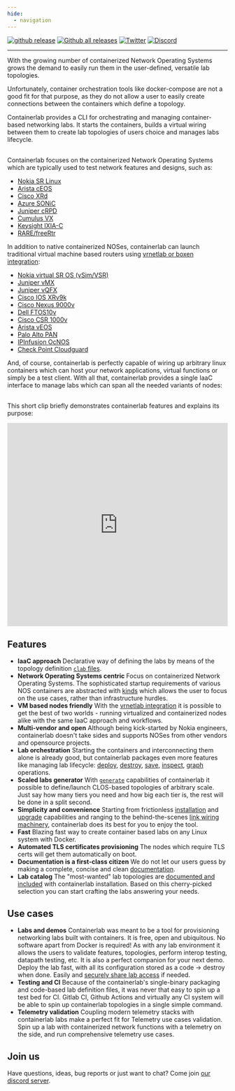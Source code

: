 ```yaml
---
hide:
  - navigation
---
```

<p align=center><object type="image/svg+xml" data=https://cdn.jsdelivr.net/gh/srl-labs/containerlab@main/docs/images/containerlab_export_white_ink_js.svg ></object></p>

[![github release](https://img.shields.io/github/release/srl-labs/containerlab.svg?style=flat-square&color=00c9ff&labelColor=bec8d2)](https://github.com/srl-labs/containerlab/releases/)
[![Github all releases](https://img.shields.io/github/downloads/srl-labs/containerlab/total.svg?style=flat-square&color=00c9ff&labelColor=bec8d2)](https://github.com/srl-labs/containerlab/releases/)
[![Twitter](https://img.shields.io/badge/follow-%40go_containerlab-1DA1F2?logo=twitter&style=flat-square&color=00c9ff&labelColor=bec8d2)](https://twitter.com/go_containerlab)
[![Discord](https://img.shields.io/discord/860500297297821756?style=flat-square&label=discord&logo=discord&color=00c9ff&labelColor=bec8d2)](https://discord.gg/vAyddtaEV9)

---

With the growing number of containerized Network Operating Systems grows the demand to easily run them in the user-defined, versatile lab topologies.

Unfortunately, container orchestration tools like docker-compose are not a good fit for that purpose, as they do not allow a user to easily create connections between the containers which define a topology.

Containerlab provides a CLI for orchestrating and managing container-based networking labs. It starts the containers, builds a virtual wiring between them to create lab topologies of users choice and manages labs lifecycle.

<div class="mxgraph" style="max-width:100%;border:1px solid transparent;margin:0 auto; display:block;" data-mxgraph="{&quot;page&quot;:0,&quot;zoom&quot;:2,&quot;highlight&quot;:&quot;#0000ff&quot;,&quot;nav&quot;:true,&quot;check-visible-state&quot;:true,&quot;resize&quot;:true,&quot;url&quot;:&quot;https://raw.githubusercontent.com/srl-labs/containerlab/diagrams/index.md&quot;}"></div>

Containerlab focuses on the containerized Network Operating Systems which are typically used to test network features and designs, such as:

* [Nokia SR Linux](manual/kinds/srl.md)
* [Arista cEOS](manual/kinds/ceos.md)
* [Cisco XRd](manual/kinds/xrd.md)
* [Azure SONiC](manual/kinds/sonic-vs.md)
* [Juniper cRPD](manual/kinds/crpd.md)
* [Cumulus VX](manual/kinds/cvx.md)
* [Keysight IXIA-C](manual/kinds/keysight_ixia-c-one.md)
* [RARE/freeRtr](manual/kinds/rare-freertr.md)

In addition to native containerized NOSes, containerlab can launch traditional virtual machine based routers using [vrnetlab or boxen integration](manual/vrnetlab.md):

* [Nokia virtual SR OS (vSim/VSR)](manual/kinds/vr-sros.md)
* [Juniper vMX](manual/kinds/vr-vmx.md)
* [Juniper vQFX](manual/kinds/vr-vqfx.md)
* [Cisco IOS XRv9k](manual/kinds/vr-xrv9k.md)
* [Cisco Nexus 9000v](manual/kinds/vr-n9kv.md)
* [Dell FTOS10v](manual/kinds/vr-ftosv.md)
* [Cisco CSR 1000v](manual/kinds/vr-csr.md)
* [Arista vEOS](manual/kinds/vr-veos.md)
* [Palo Alto PAN](manual/kinds/vr-pan.md)
* [IPInfusion OcNOS](manual/kinds/ipinfusion-ocnos.md)
* [Check Point Cloudguard](manual/kinds/checkpoint_cloudguard.md)

And, of course, containerlab is perfectly capable of wiring up arbitrary linux containers which can host your network applications, virtual functions or simply be a test client. With all that, containerlab provides a single IaaC interface to manage labs which can span all the needed variants of nodes:

<div class="mxgraph" style="max-width:100%;border:1px solid transparent;margin:0 auto; display:block;" data-mxgraph="{&quot;page&quot;:1,&quot;zoom&quot;:1.5,&quot;highlight&quot;:&quot;#0000ff&quot;,&quot;nav&quot;:true,&quot;check-visible-state&quot;:true,&quot;resize&quot;:true,&quot;url&quot;:&quot;https://raw.githubusercontent.com/srl-labs/containerlab/diagrams/index.md&quot;}"></div>

This short clip briefly demonstrates containerlab features and explains its purpose:

<iframe type="text/html"
    width="100%"
    height="465"
    src="https://www.youtube.com/embed/xdi7rwdJgkg"
    frameborder="0">
</iframe>

## Features

* **IaaC approach**
    Declarative way of defining the labs by means of the topology definition [`clab` files](manual/topo-def-file.md).
* **Network Operating Systems centric**
    Focus on containerized Network Operating Systems. The sophisticated startup requirements of various NOS containers are abstracted with [kinds](manual/kinds/index.md) which allows the user to focus on the use cases, rather than infrastructure hurdles.
* **VM based nodes friendly**
    With the [vrnetlab integration](manual/vrnetlab.md) it is possible to get the best of two worlds - running virtualized and containerized nodes alike with the same IaaC approach and workflows.
* **Multi-vendor and open**
    Although being kick-started by Nokia engineers, containerlab doesn't take sides and supports NOSes from other vendors and opensource projects.
* **Lab orchestration**
    Starting the containers and interconnecting them alone is already good, but containerlab packages even more features like managing lab lifecycle: [deploy](cmd/deploy.md), [destroy](cmd/destroy.md), [save](cmd/save.md), [inspect](cmd/inspect.md), [graph](cmd/graph.md) operations.
* **Scaled labs generator**
    With [`generate`](cmd/generate.md) capabilities of containerlab it possible to define/launch CLOS-based topologies of arbitrary scale. Just say how many tiers you need and how big each tier is, the rest will be done in a split second.
* **Simplicity and convenience**
    Starting from frictionless [installation](install.md) and [upgrade](install.md#upgrade) capabilities and ranging to the behind-the-scenes [link wiring machinery](manual/network.md), containerlab does its best for you to enjoy the tool.
* **Fast**
    Blazing fast way to create container based labs on any Linux system with Docker.
* **Automated TLS certificates provisioning**
    The nodes which require TLS certs will get them automatically on boot.
* **Documentation is a first-class citizen**
    We do not let our users guess by making a complete, concise and clean [documentation](https://containerlab.dev).
* **Lab catalog**
   The "most-wanted" lab topologies are [documented and included](lab-examples/lab-examples.md) with containerlab installation. Based on this cherry-picked selection you can start crafting the labs answering your needs.

## Use cases

* **Labs and demos**
    Containerlab was meant to be a tool for provisioning networking labs built with containers. It is free, open and ubiquitous. No software apart from Docker is required!
    As with any lab environment it allows the users to validate features, topologies, perform interop testing, datapath testing, etc.
    It is also a perfect companion for your next demo. Deploy the lab fast, with all its configuration stored as a code -> destroy when done. Easily and [securely share lab access](manual/published-ports.md) if needed.
* **Testing and CI**
    Because of the containerlab's single-binary packaging and code-based lab definition files, it was never that easy to spin up a test bed for CI. Gitlab CI, Github Actions and virtually any CI system will be able to spin up containerlab topologies in a single simple command.
* **Telemetry validation**
    Coupling modern telemetry stacks with containerlab labs make a perfect fit for Telemetry use cases validation. Spin up a lab with containerized network functions with a telemetry on the side, and run comprehensive telemetry use cases.

## Join us

Have questions, ideas, bug reports or just want to chat? Come join [our discord server](https://discord.gg/vAyddtaEV9).

<script type="text/javascript" src="https://viewer.diagrams.net/js/viewer-static.min.js" async></script>
